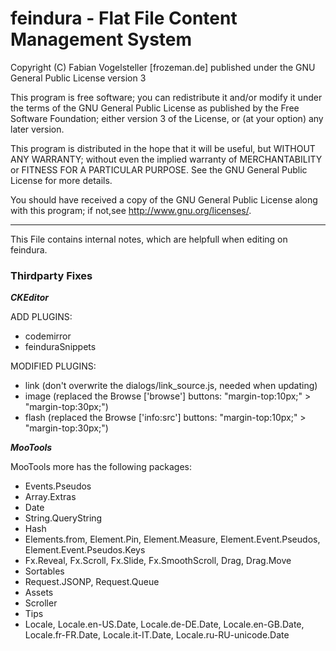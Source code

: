 feindura - Flat File Content Management System
==============================================
Copyright (C) Fabian Vogelsteller [frozeman.de]
published under the GNU General Public License version 3

This program is free software;
you can redistribute it and/or modify it under the terms of the GNU General Public License as published by
the Free Software Foundation; either version 3 of the License, or (at your option) any later version.

This program is distributed in the hope that it will be useful, but WITHOUT ANY WARRANTY;
without even the implied warranty of MERCHANTABILITY or FITNESS FOR A PARTICULAR PURPOSE.
See the GNU General Public License for more details.

You should have received a copy of the GNU General Public License along with this program;
if not,see <http://www.gnu.org/licenses/>.
_____________________________________________

This File contains internal notes, which are helpfull when editing on feindura.


### Thirdparty Fixes


***CKEditor***

ADD PLUGINS:

- codemirror
- feinduraSnippets

MODIFIED PLUGINS:

- link (don't overwrite the dialogs/link_source.js, needed when updating)
- image (replaced the Browse ['browse'] buttons: "margin-top:10px;" > "margin-top:30px;")
- flash (replaced the Browse ['info:src'] buttons: "margin-top:10px;" > "margin-top:30px;")


***MooTools***

MooTools more has the following packages:

- Events.Pseudos
- Array.Extras
- Date
- String.QueryString
- Hash
- Elements.from, Element.Pin, Element.Measure, Element.Event.Pseudos, Element.Event.Pseudos.Keys
- Fx.Reveal, Fx.Scroll, Fx.Slide, Fx.SmoothScroll, Drag, Drag.Move
- Sortables
- Request.JSONP, Request.Queue
- Assets
- Scroller
- Tips
- Locale, Locale.en-US.Date, Locale.de-DE.Date, Locale.en-GB.Date, Locale.fr-FR.Date, Locale.it-IT.Date, Locale.ru-RU-unicode.Date